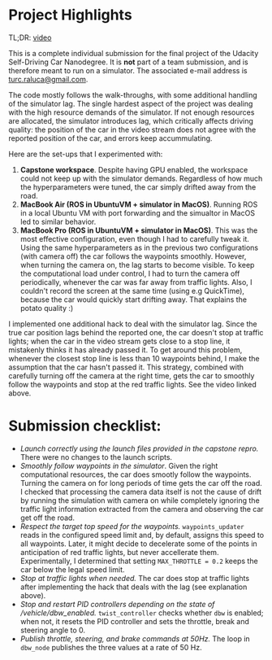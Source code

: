 Project Highlights
===
TL;DR: [video](https://photos.app.goo.gl/M9vKVHGetSomF5Rr7)

This is a complete individual submission for the final project of the Udacity Self-Driving Car Nanodegree. It is **not** part of a team submission, and is therefore meant to run on a simulator. The associated e-mail address is turc.raluca@gmail.com.

The code mostly follows the walk-throughs, with some additional handling of the simulator lag. The single hardest aspect of the project was dealing with the high resource demands of the simulator. If not enough resources are allocated, the simulator introduces lag, which critically affects driving quality: the position of the car in the video stream does not agree with the reported position of the car, and errors keep accummulating.

Here are the set-ups that I experimented with:
1. **Capstone workspace**. Despite having GPU enabled, the workspace could not keep up with the simulator demands. Regardless of how much the hyperparameters were tuned, the car simply drifted away from the road.
1. **MacBook Air (ROS in UbuntuVM + simulator in MacOS)**. Running ROS in a local Ubuntu VM with port forwarding and the simualtor in MacOS led to similar behavior.
1. **MacBook Pro (ROS in UbuntuVM + simulator in MacOS)**. This was the most effective configuration, even though I had to carefully tweak it. Using the same hyperparameters as in the previous two configurations (with camera off) the car follows the waypoints smoothly. However, when turning the camera on, the lag starts to become visible. To keep the computational load under control, I had to turn the camera off periodically, whenever the car was far away from traffic lights. Also, I couldn't record the screen at the same time (using e.g QuickTime), because the car would quickly start drifting away. That explains the potato quality :)

I implemented one additional hack to deal with the simulator lag. Since the true car position lags behind the reported one, the car doesn't stop at traffic lights; when the car in the video stream gets close to a stop line, it mistakenly thinks it has already passed it. To get around this problem, whenever the closest stop line is less than 10 waypoints behind, I make the assumption that the car hasn't passed it. This strategy, combined with carefully turning off the camera at the right time, gets the car to smoothly follow the waypoints and stop at the red traffic lights. See the video linked above.

Submission checklist:
===
- *Launch correctly using the launch files provided in the capstone repro.*
  There were no changes to the launch scripts.
- *Smoothly follow waypoints in the simulator*.
  Given the right computational resources, the car does smootly follow the waypoints. Turning the camera on for long periods of time gets the car off the road. I checked that processing the camera data itself is not the cause of drift by running the simulation with camera on while completely ignoring the traffic light information extracted from the camera and observing the car get off the road.
- *Respect the target top speed for the waypoints.*
  `waypoints_updater` reads in the configured speed limit and, by default, assigns this speed to all waypoints. Later, it might decide to decelerate some of the points in anticipation of red traffic lights, but never accellerate them. Experimentally, I determined that setting `MAX_THROTTLE = 0.2` keeps the car below the legal speed limit.
- *Stop at traffic lights when needed.*
  The car does stop at traffic lights after implementing the hack that deals with the lag (see explanation above).
- *Stop and restart PID controllers depending on the state of /vehicle/dbw_enabled.*
  `twist_controller` checks whether `dbw` is enabled; when not, it resets the PID controller and sets the throttle, break and steering angle to 0.
- *Publish throttle, steering, and brake commands at 50Hz.*
  The loop in `dbw_node` publishes the three values at a rate of 50 Hz. 
  
  
